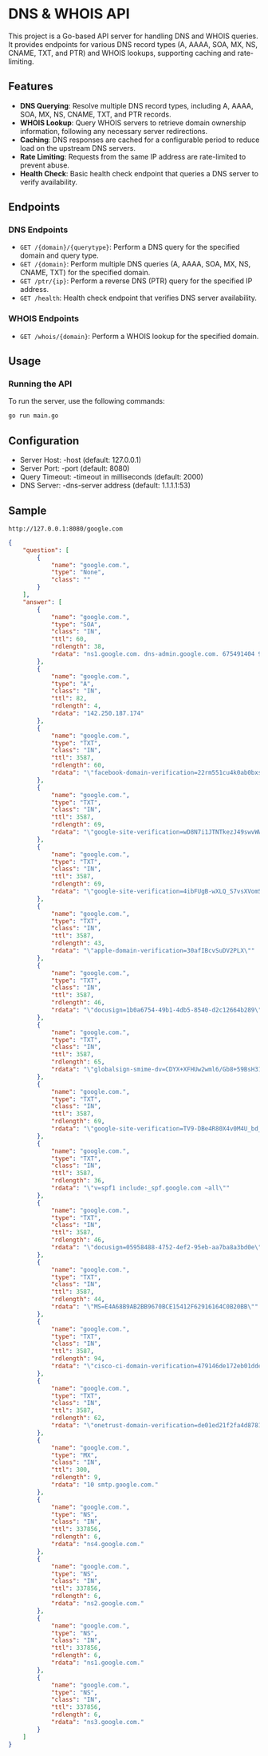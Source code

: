 # DNS & WHOIS API

This project is a Go-based API server for handling DNS and WHOIS queries. It provides endpoints for various DNS record types (A, AAAA, SOA, MX, NS, CNAME, TXT, and PTR) and WHOIS lookups, supporting caching and rate-limiting.

## Features

- **DNS Querying**: Resolve multiple DNS record types, including A, AAAA, SOA, MX, NS, CNAME, TXT, and PTR records.
- **WHOIS Lookup**: Query WHOIS servers to retrieve domain ownership information, following any necessary server redirections.
- **Caching**: DNS responses are cached for a configurable period to reduce load on the upstream DNS servers.
- **Rate Limiting**: Requests from the same IP address are rate-limited to prevent abuse.
- **Health Check**: Basic health check endpoint that queries a DNS server to verify availability.

## Endpoints

### DNS Endpoints

- `GET /{domain}/{querytype}`: Perform a DNS query for the specified domain and query type.
- `GET /{domain}`: Perform multiple DNS queries (A, AAAA, SOA, MX, NS, CNAME, TXT) for the specified domain.
- `GET /ptr/{ip}`: Perform a reverse DNS (PTR) query for the specified IP address.
- `GET /health`: Health check endpoint that verifies DNS server availability.

### WHOIS Endpoints

- `GET /whois/{domain}`: Perform a WHOIS lookup for the specified domain.

## Usage

### Running the API

To run the server, use the following commands:

```bash
go run main.go
```


## Configuration

- Server Host: -host (default: 127.0.0.1)
- Server Port: -port (default: 8080)
- Query Timeout: -timeout in milliseconds (default: 2000)
- DNS Server: -dns-server address (default: 1.1.1.1:53)


## Sample

```curl
http://127.0.0.1:8080/google.com
```

```json
{
    "question": [
        {
            "name": "google.com.",
            "type": "None",
            "class": ""
        }
    ],
    "answer": [
        {
            "name": "google.com.",
            "type": "SOA",
            "class": "IN",
            "ttl": 60,
            "rdlength": 38,
            "rdata": "ns1.google.com. dns-admin.google.com. 675491404 900 900 1800 60"
        },
        {
            "name": "google.com.",
            "type": "A",
            "class": "IN",
            "ttl": 82,
            "rdlength": 4,
            "rdata": "142.250.187.174"
        },
        {
            "name": "google.com.",
            "type": "TXT",
            "class": "IN",
            "ttl": 3587,
            "rdlength": 60,
            "rdata": "\"facebook-domain-verification=22rm551cu4k0ab0bxsw536tlds4h95\""
        },
        {
            "name": "google.com.",
            "type": "TXT",
            "class": "IN",
            "ttl": 3587,
            "rdlength": 69,
            "rdata": "\"google-site-verification=wD8N7i1JTNTkezJ49swvWW48f8_9xveREV4oB-0Hf5o\""
        },
        {
            "name": "google.com.",
            "type": "TXT",
            "class": "IN",
            "ttl": 3587,
            "rdlength": 69,
            "rdata": "\"google-site-verification=4ibFUgB-wXLQ_S7vsXVomSTVamuOXBiVAzpR5IZ87D0\""
        },
        {
            "name": "google.com.",
            "type": "TXT",
            "class": "IN",
            "ttl": 3587,
            "rdlength": 43,
            "rdata": "\"apple-domain-verification=30afIBcvSuDV2PLX\""
        },
        {
            "name": "google.com.",
            "type": "TXT",
            "class": "IN",
            "ttl": 3587,
            "rdlength": 46,
            "rdata": "\"docusign=1b0a6754-49b1-4db5-8540-d2c12664b289\""
        },
        {
            "name": "google.com.",
            "type": "TXT",
            "class": "IN",
            "ttl": 3587,
            "rdlength": 65,
            "rdata": "\"globalsign-smime-dv=CDYX+XFHUw2wml6/Gb8+59BsH31KzUr6c1l2BPvqKX8=\""
        },
        {
            "name": "google.com.",
            "type": "TXT",
            "class": "IN",
            "ttl": 3587,
            "rdlength": 69,
            "rdata": "\"google-site-verification=TV9-DBe4R80X4v0M4U_bd_J9cpOJM0nikft0jAgjmsQ\""
        },
        {
            "name": "google.com.",
            "type": "TXT",
            "class": "IN",
            "ttl": 3587,
            "rdlength": 36,
            "rdata": "\"v=spf1 include:_spf.google.com ~all\""
        },
        {
            "name": "google.com.",
            "type": "TXT",
            "class": "IN",
            "ttl": 3587,
            "rdlength": 46,
            "rdata": "\"docusign=05958488-4752-4ef2-95eb-aa7ba8a3bd0e\""
        },
        {
            "name": "google.com.",
            "type": "TXT",
            "class": "IN",
            "ttl": 3587,
            "rdlength": 44,
            "rdata": "\"MS=E4A68B9AB2BB9670BCE15412F62916164C0B20BB\""
        },
        {
            "name": "google.com.",
            "type": "TXT",
            "class": "IN",
            "ttl": 3587,
            "rdlength": 94,
            "rdata": "\"cisco-ci-domain-verification=479146de172eb01ddee38b1a455ab9e8bb51542ddd7f1fa298557dfa7b22d963\""
        },
        {
            "name": "google.com.",
            "type": "TXT",
            "class": "IN",
            "ttl": 3587,
            "rdlength": 62,
            "rdata": "\"onetrust-domain-verification=de01ed21f2fa4d8781cbc3ffb89cf4ef\""
        },
        {
            "name": "google.com.",
            "type": "MX",
            "class": "IN",
            "ttl": 300,
            "rdlength": 9,
            "rdata": "10 smtp.google.com."
        },
        {
            "name": "google.com.",
            "type": "NS",
            "class": "IN",
            "ttl": 337856,
            "rdlength": 6,
            "rdata": "ns4.google.com."
        },
        {
            "name": "google.com.",
            "type": "NS",
            "class": "IN",
            "ttl": 337856,
            "rdlength": 6,
            "rdata": "ns2.google.com."
        },
        {
            "name": "google.com.",
            "type": "NS",
            "class": "IN",
            "ttl": 337856,
            "rdlength": 6,
            "rdata": "ns1.google.com."
        },
        {
            "name": "google.com.",
            "type": "NS",
            "class": "IN",
            "ttl": 337856,
            "rdlength": 6,
            "rdata": "ns3.google.com."
        }
    ]
}

```
